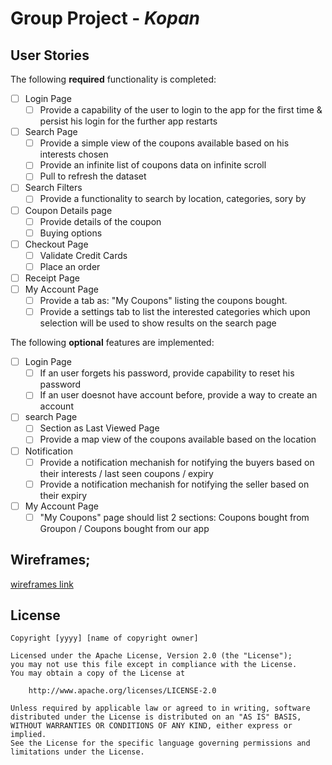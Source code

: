 # Group Project - *Kopan*

## User Stories

The following **required** functionality is completed:

- [ ] Login Page
  - [ ] Provide a capability of the user to login to the app for the first time & persist his login for the further app restarts
- [ ] Search Page
  - [ ] Provide a simple view of the coupons available based on his interests chosen
  - [ ] Provide an infinite list of coupons data on infinite scroll
  - [ ] Pull to refresh the dataset
- [ ] Search Filters
   - [ ] Provide a functionality to search by location, categories, sory by
- [ ] Coupon Details page
   - [ ] Provide details of the coupon 
   - [ ] Buying options
- [ ] Checkout Page
   - [ ] Validate Credit Cards
   - [ ] Place an order
- [ ] Receipt Page 
- [ ] My Account Page
  - [ ] Provide a tab as: "My Coupons" listing the coupons bought.
  - [ ] Provide a settings tab to list the interested categories which upon selection will be used to show results on the search page

The following **optional** features are implemented:

- [ ] Login Page
  - [ ] If an user forgets his password, provide capability to reset his password
  - [ ] If an user doesnot have account before, provide a way to create an account
- [ ] search Page
  - [ ] Section as Last Viewed Page
  - [ ] Provide a map view of the coupons available based on the location
- [ ] Notification
  - [ ] Provide a notification mechanish for notifying the buyers based on their interests / last seen coupons / expiry
  - [ ] Provide a notification mechanish for notifying the seller based on their expiry 
- [ ] My Account Page
  - [ ] "My Coupons" page should list 2 sections: Coupons bought from Groupon / Coupons bought from our app
  
## Wireframes;

 [wireframes link](wireframes/README.md)

## License

    Copyright [yyyy] [name of copyright owner]

    Licensed under the Apache License, Version 2.0 (the "License");
    you may not use this file except in compliance with the License.
    You may obtain a copy of the License at

        http://www.apache.org/licenses/LICENSE-2.0

    Unless required by applicable law or agreed to in writing, software
    distributed under the License is distributed on an "AS IS" BASIS,
    WITHOUT WARRANTIES OR CONDITIONS OF ANY KIND, either express or implied.
    See the License for the specific language governing permissions and
    limitations under the License.
